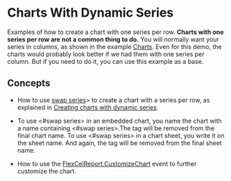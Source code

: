 # Charts With Dynamic Series

Examples of how to create a chart with one series per row. **Charts with one series per row are not a common thing to do.** You will normally want your series in columns, as shown in the example [Charts](https://doc.tmssoftware.com/flexcel/net/samples/csharp/netframework/reports/charts/index.html). Even for this demo, the charts would probably look better if we had them with one series per column. But if you need to do it, you can use this example as a base.

## Concepts

- How to use [swap series](https://doc.tmssoftware.com/flexcel/net/guides/reports-tag-reference.html#swap-series)\> to create a chart with a series per row, as explained in [Creating charts with dynamic series](xref:ReportsDesignerGuide#creating-charts-with-dynamic-series).

- To use <#swap series> in an embedded chart, you name the chart with a name containing <#swap series>.The tag will be removed from the final chart name. To use <#swap series> in a chart sheet, you write it on the sheet name. And again, the tag will be removed from the final sheet name.

- How to use the [FlexCelReport.CustomizeChart](https://doc.tmssoftware.com/flexcel/net/api/FlexCel.Report/FlexCelReport/CustomizeChart.html) event to further customize the chart.
